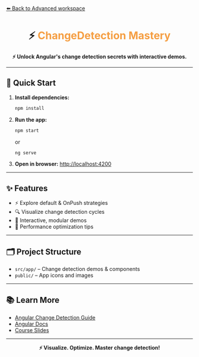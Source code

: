 [⬅️ Back to Advanced workspace](../README.md)

<h1 align="center">⚡ <span style="color:#F59E42">ChangeDetection Mastery</span></h1>

<p align="center">
  <b>⚡ Unlock Angular's change detection secrets with interactive demos.</b>
</p>

---

## 🚀 Quick Start

1. **Install dependencies:**
   ```sh
   npm install
   ```
2. **Run the app:**
   ```sh
   npm start
   ```
   or
   ```sh
   ng serve
   ```
3. **Open in browser:**
   [http://localhost:4200](http://localhost:4200)

---

## ✨ Features

- ⚡ Explore default & OnPush strategies
- 🔍 Visualize change detection cycles
- 🧩 Interactive, modular demos
- 🚀 Performance optimization tips

---

## 🗂️ Project Structure

- `src/app/` – Change detection demos & components
- `public/` – App icons and images

---

## 📚 Learn More

- [Angular Change Detection Guide](https://angular.io/guide/change-detection)
- [Angular Docs](https://angular.io/)
- [Course Slides](../../other-resources/angular-course-slides.pdf)

---

<p align="center">
  <b>⚡ Visualize. Optimize. Master change detection!</b>
</p>
